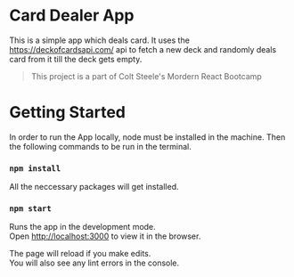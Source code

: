 # Card Dealer App

This is a simple app which deals card. It uses the https://deckofcardsapi.com/ api to fetch a new deck and randomly deals card from it till the deck gets empty.

> This project is a part of Colt Steele's Mordern React Bootcamp

# Getting Started

In order to run the App locally, node must be installed in the machine. Then the following commands to be run in the terminal.

### `npm install`

All the neccessary packages will get installed.

### `npm start`

Runs the app in the development mode.\
Open [http://localhost:3000](http://localhost:3000) to view it in the browser.

The page will reload if you make edits.\
You will also see any lint errors in the console.

